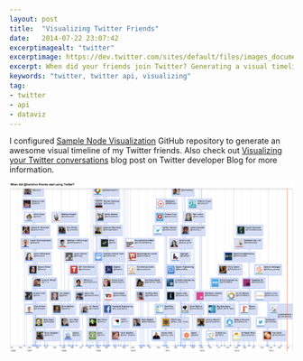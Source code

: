 ```yaml
---
layout: post
title:  "Visualizing Twitter Friends"
date:   2014-07-22 23:07:42
excerptimagealt: "twitter"
excerptimage: https://dev.twitter.com/sites/default/files/images_documentation/bird_blue_48.png
excerpt: When did your friends join Twitter? Generating a visual timeline using Node.js &amp; vis.js 
keywords: "twitter, twitter api, visualizing"
tag: 
- twitter 
- api
- dataviz
---
```

I configured <a href="https://github.com/twitterdev/sample-node-visualizations">Sample Node Visualization</a> GitHub repository to generate 
an awesome visual timeline of my Twitter friends. Also check out
<a href="https://blog.twitter.com/2014/visualizing-your-twitter-conversations">Visualizing your Twitter conversations</a> blog post on Twitter developer 
Blog for more information.

<img src="/pics/harishvc-friends.png" width="850"/>


